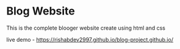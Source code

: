 # Blog Website
This is the complete blooger website create using html and css




live demo -   https://rishabdev2997.github.io/blog-project.github.io/
